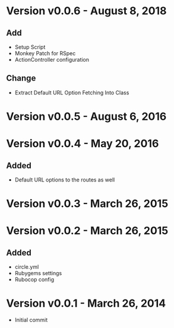 Version v0.0.6 - August 8, 2018
================================================================================

Add
--------------------------------------------------------------------------------
  * Setup Script
  * Monkey Patch for RSpec
  * ActionController configuration

Change
--------------------------------------------------------------------------------
  * Extract Default URL Option Fetching Into Class

Version v0.0.5 - August 6, 2016
================================================================================

Version v0.0.4 - May 20, 2016
================================================================================

Added
--------------------------------------------------------------------------------
  * Default URL options to the routes as well

Version v0.0.3 - March 26, 2015
================================================================================

Version v0.0.2 - March 26, 2015
================================================================================

Added
--------------------------------------------------------------------------------
  * circle.yml
  * Rubygems settings
  * Rubocop config

Version v0.0.1 - March 26, 2014
================================================================================

  * Initial commit

